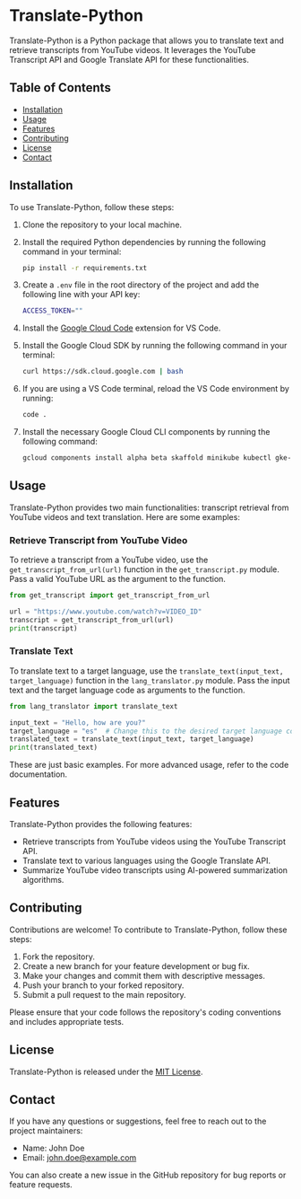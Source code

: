 # Translate-Python

Translate-Python is a Python package that allows you to translate text and retrieve transcripts from YouTube videos. It leverages the YouTube Transcript API and Google Translate API for these functionalities.

## Table of Contents
- [Installation](#Installation)
- [Usage](#Usage)
- [Features](#Features)
- [Contributing](#Contributing)
- [License](#License)
- [Contact](#Contact)

## Installation

To use Translate-Python, follow these steps:

1. Clone the repository to your local machine.
2. Install the required Python dependencies by running the following command in your terminal:

   ```bash
   pip install -r requirements.txt
   ```

3. Create a `.env` file in the root directory of the project and add the following line with your API key:

   ```bash
   ACCESS_TOKEN=""
   ```

4. Install the [Google Cloud Code](https://marketplace.visualstudio.com/items?itemName=GoogleCloudTools.cloudcode) extension for VS Code.
5. Install the Google Cloud SDK by running the following command in your terminal:

   ```bash
   curl https://sdk.cloud.google.com | bash
   ```

6. If you are using a VS Code terminal, reload the VS Code environment by running:

   ```bash
   code .
   ```

7. Install the necessary Google Cloud CLI components by running the following command:

   ```bash
   gcloud components install alpha beta skaffold minikube kubectl gke-gcloud-auth-plugin
   ```

## Usage

Translate-Python provides two main functionalities: transcript retrieval from YouTube videos and text translation. Here are some examples:

### Retrieve Transcript from YouTube Video

To retrieve a transcript from a YouTube video, use the `get_transcript_from_url(url)` function in the `get_transcript.py` module. Pass a valid YouTube URL as the argument to the function.

```python
from get_transcript import get_transcript_from_url

url = "https://www.youtube.com/watch?v=VIDEO_ID"
transcript = get_transcript_from_url(url)
print(transcript)
```

### Translate Text

To translate text to a target language, use the `translate_text(input_text, target_language)` function in the `lang_translator.py` module. Pass the input text and the target language code as arguments to the function.

```python
from lang_translator import translate_text

input_text = "Hello, how are you?"
target_language = "es"  # Change this to the desired target language code ("en", "fr", "zh-CN")
translated_text = translate_text(input_text, target_language)
print(translated_text)
```

These are just basic examples. For more advanced usage, refer to the code documentation.

## Features

Translate-Python provides the following features:

- Retrieve transcripts from YouTube videos using the YouTube Transcript API.
- Translate text to various languages using the Google Translate API.
- Summarize YouTube video transcripts using AI-powered summarization algorithms.

## Contributing

Contributions are welcome! To contribute to Translate-Python, follow these steps:

1. Fork the repository.
2. Create a new branch for your feature development or bug fix.
3. Make your changes and commit them with descriptive messages.
4. Push your branch to your forked repository.
5. Submit a pull request to the main repository.

Please ensure that your code follows the repository's coding conventions and includes appropriate tests.

## License

Translate-Python is released under the [MIT License](LICENSE).

## Contact

If you have any questions or suggestions, feel free to reach out to the project maintainers:

- Name: John Doe
- Email: john.doe@example.com

You can also create a new issue in the GitHub repository for bug reports or feature requests.